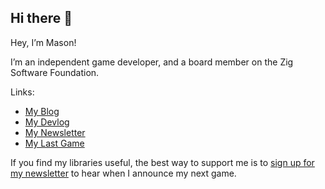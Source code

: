 ## Hi there 👋

Hey, I’m Mason!

I’m an independent game developer, and a board member on the Zig Software Foundation.

Links:
* [My Blog](https://gamesbymason.com/blog/)
* [My Devlog](https://gamesbymason.com/devlog)
* [My Newsletter](https://gamesbymason.com/newsletter/)
* [My Last Game](https://store.steampowered.com/app/1110620/Way_of_Rhea/)

If you find my libraries useful, the best way to support me is to [sign up for my newsletter](https://gamesbymason.com/newsletter/) to hear when I announce my next game.
